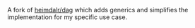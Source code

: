 A fork of [heimdalr/dag](https://github.com/heimdalr/dag) which adds generics and simplifies the implementation for my specific use case.